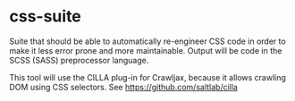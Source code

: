 # css-suite

Suite that should be able to automatically re-engineer CSS code in order to make it less error prone and more maintainable.
Output will be code in the SCSS (SASS) preprocessor language.

This tool will use the CILLA plug-in for Crawljax, because it allows crawling DOM using CSS selectors. See https://github.com/saltlab/cilla

